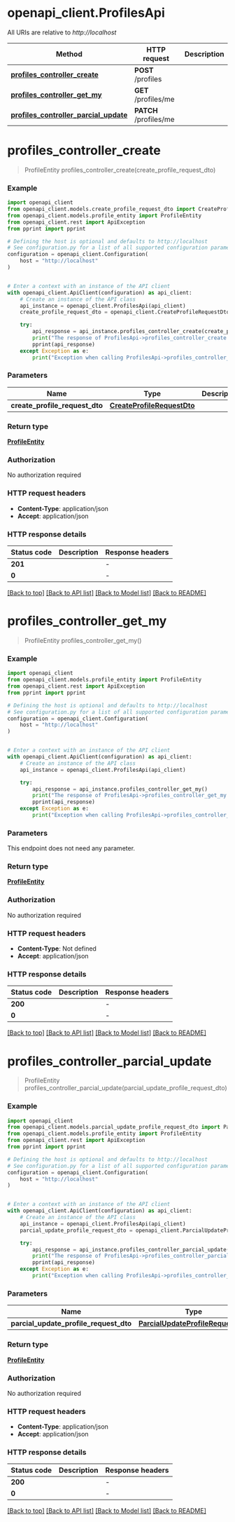 # openapi_client.ProfilesApi

All URIs are relative to *http://localhost*

Method | HTTP request | Description
------------- | ------------- | -------------
[**profiles_controller_create**](ProfilesApi.md#profiles_controller_create) | **POST** /profiles | 
[**profiles_controller_get_my**](ProfilesApi.md#profiles_controller_get_my) | **GET** /profiles/me | 
[**profiles_controller_parcial_update**](ProfilesApi.md#profiles_controller_parcial_update) | **PATCH** /profiles/me | 


# **profiles_controller_create**
> ProfileEntity profiles_controller_create(create_profile_request_dto)



### Example


```python
import openapi_client
from openapi_client.models.create_profile_request_dto import CreateProfileRequestDto
from openapi_client.models.profile_entity import ProfileEntity
from openapi_client.rest import ApiException
from pprint import pprint

# Defining the host is optional and defaults to http://localhost
# See configuration.py for a list of all supported configuration parameters.
configuration = openapi_client.Configuration(
    host = "http://localhost"
)


# Enter a context with an instance of the API client
with openapi_client.ApiClient(configuration) as api_client:
    # Create an instance of the API class
    api_instance = openapi_client.ProfilesApi(api_client)
    create_profile_request_dto = openapi_client.CreateProfileRequestDto() # CreateProfileRequestDto | 

    try:
        api_response = api_instance.profiles_controller_create(create_profile_request_dto)
        print("The response of ProfilesApi->profiles_controller_create:\n")
        pprint(api_response)
    except Exception as e:
        print("Exception when calling ProfilesApi->profiles_controller_create: %s\n" % e)
```



### Parameters


Name | Type | Description  | Notes
------------- | ------------- | ------------- | -------------
 **create_profile_request_dto** | [**CreateProfileRequestDto**](CreateProfileRequestDto.md)|  | 

### Return type

[**ProfileEntity**](ProfileEntity.md)

### Authorization

No authorization required

### HTTP request headers

 - **Content-Type**: application/json
 - **Accept**: application/json

### HTTP response details

| Status code | Description | Response headers |
|-------------|-------------|------------------|
**201** |  |  -  |
**0** |  |  -  |

[[Back to top]](#) [[Back to API list]](../README.md#documentation-for-api-endpoints) [[Back to Model list]](../README.md#documentation-for-models) [[Back to README]](../README.md)

# **profiles_controller_get_my**
> ProfileEntity profiles_controller_get_my()



### Example


```python
import openapi_client
from openapi_client.models.profile_entity import ProfileEntity
from openapi_client.rest import ApiException
from pprint import pprint

# Defining the host is optional and defaults to http://localhost
# See configuration.py for a list of all supported configuration parameters.
configuration = openapi_client.Configuration(
    host = "http://localhost"
)


# Enter a context with an instance of the API client
with openapi_client.ApiClient(configuration) as api_client:
    # Create an instance of the API class
    api_instance = openapi_client.ProfilesApi(api_client)

    try:
        api_response = api_instance.profiles_controller_get_my()
        print("The response of ProfilesApi->profiles_controller_get_my:\n")
        pprint(api_response)
    except Exception as e:
        print("Exception when calling ProfilesApi->profiles_controller_get_my: %s\n" % e)
```



### Parameters

This endpoint does not need any parameter.

### Return type

[**ProfileEntity**](ProfileEntity.md)

### Authorization

No authorization required

### HTTP request headers

 - **Content-Type**: Not defined
 - **Accept**: application/json

### HTTP response details

| Status code | Description | Response headers |
|-------------|-------------|------------------|
**200** |  |  -  |
**0** |  |  -  |

[[Back to top]](#) [[Back to API list]](../README.md#documentation-for-api-endpoints) [[Back to Model list]](../README.md#documentation-for-models) [[Back to README]](../README.md)

# **profiles_controller_parcial_update**
> ProfileEntity profiles_controller_parcial_update(parcial_update_profile_request_dto)



### Example


```python
import openapi_client
from openapi_client.models.parcial_update_profile_request_dto import ParcialUpdateProfileRequestDto
from openapi_client.models.profile_entity import ProfileEntity
from openapi_client.rest import ApiException
from pprint import pprint

# Defining the host is optional and defaults to http://localhost
# See configuration.py for a list of all supported configuration parameters.
configuration = openapi_client.Configuration(
    host = "http://localhost"
)


# Enter a context with an instance of the API client
with openapi_client.ApiClient(configuration) as api_client:
    # Create an instance of the API class
    api_instance = openapi_client.ProfilesApi(api_client)
    parcial_update_profile_request_dto = openapi_client.ParcialUpdateProfileRequestDto() # ParcialUpdateProfileRequestDto | 

    try:
        api_response = api_instance.profiles_controller_parcial_update(parcial_update_profile_request_dto)
        print("The response of ProfilesApi->profiles_controller_parcial_update:\n")
        pprint(api_response)
    except Exception as e:
        print("Exception when calling ProfilesApi->profiles_controller_parcial_update: %s\n" % e)
```



### Parameters


Name | Type | Description  | Notes
------------- | ------------- | ------------- | -------------
 **parcial_update_profile_request_dto** | [**ParcialUpdateProfileRequestDto**](ParcialUpdateProfileRequestDto.md)|  | 

### Return type

[**ProfileEntity**](ProfileEntity.md)

### Authorization

No authorization required

### HTTP request headers

 - **Content-Type**: application/json
 - **Accept**: application/json

### HTTP response details

| Status code | Description | Response headers |
|-------------|-------------|------------------|
**200** |  |  -  |
**0** |  |  -  |

[[Back to top]](#) [[Back to API list]](../README.md#documentation-for-api-endpoints) [[Back to Model list]](../README.md#documentation-for-models) [[Back to README]](../README.md)

